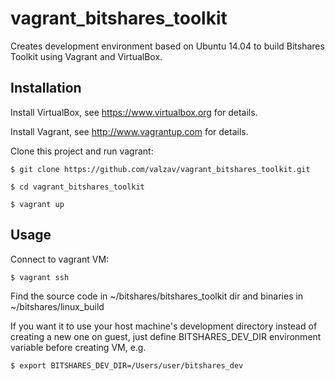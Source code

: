 # vagrant_bitshares_toolkit

Creates development environment based on Ubuntu 14.04 to build Bitshares Toolkit using Vagrant and VirtualBox.


## Installation

Install VirtualBox, see https://www.virtualbox.org for details.

Install Vagrant, see http://www.vagrantup.com for details.

Clone this project and run vagrant:

    $ git clone https://github.com/valzav/vagrant_bitshares_toolkit.git

    $ cd vagrant_bitshares_toolkit

    $ vagrant up

## Usage

Connect to vagrant VM:

    $ vagrant ssh

Find the source code in ~/bitshares/bitshares_toolkit dir and binaries in ~/bitshares/linux_build

If you want it to use your host machine's development directory instead of creating a new one on guest,
just define BITSHARES_DEV_DIR environment variable before creating VM, e.g.

    $ export BITSHARES_DEV_DIR=/Users/user/bitshares_dev
